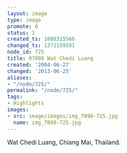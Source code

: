 ```yaml
---
layout: image
type: image
promote: 0
status: 1
created_ts: 1088315566
changed_ts: 1372159391
node_id: 725
title: 07098 Wat Chedi Luang
created: '2004-06-27'
changed: '2013-06-25'
aliases:
- "/node/725/"
permalink: "/node/725/"
tags:
- Highlights
images:
- src: image/images/img_7098-725.jpg
  name: img_7098-725.jpg
---
```

Wat Chedi Luang, Chiang Mai, Thailand.
